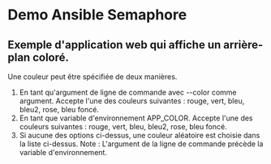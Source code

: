 # Demo Ansible Semaphore

## Exemple d'application web qui affiche un arrière-plan coloré.

 Une couleur peut être spécifiée de deux manières.

 1. En tant qu'argument de ligne de commande avec --color comme argument. Accepte l'une des couleurs suivantes : rouge, vert, bleu, bleu2, rose, bleu foncé.
 2. En tant que variable d'environnement APP_COLOR. Accepte l'une des couleurs suivantes : rouge, vert, bleu, bleu2, rose, bleu foncé.
 3. Si aucune des options ci-dessus, une couleur aléatoire est choisie dans la liste ci-dessus.
 Note : L'argument de la ligne de commande précède la variable d'environnement.
